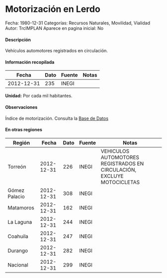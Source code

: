 Motorización en Lerdo
=====

Fecha: 1980-12-31
Categorías: Recursos Naturales, Movilidad, Vialidad
Autor: TrcIMPLAN
Aparece en pagina inicial: No

#### Descripción

Vehículos automotores registrados en circulación.

#### Información recopilada

<table class="table table-hover table-bordered matriz">
<thead>
<tr>
<th>Fecha</th>
<th>Dato</th>
<th>Fuente</th>
<th>Notas</th>
</tr>
</thead>
<tbody>
<tr>
<td>2012-12-31</td>
<td class="derecha">235</td>
<td>INEGI</td>
<td></td>
</tr>
</tbody>
</table>

<b>Unidad:</b> Por cada mil habitantes.

#### Observaciones

Índice de motorización. Consulta la [Base de Datos](http://www.inegi.org.mx/sistemas/olap/Proyectos/bd/continuas/transporte/vehiculos.asp?s=est&c=13158&proy=vmrc_vehiculos)


#### En otras regiones

<table class="table table-hover table-bordered matriz">
<thead>
<tr>
<th>Región</th>
<th>Fecha</th>
<th>Dato</th>
<th>Fuente</th>
<th>Notas</th>
</tr>
</thead>
<tbody>
<tr>
<td>Torreón</td>
<td>2012-12-31</td>
<td class="derecha">226</td>
<td>INEGI</td>
<td>VEHICULOS AUTOMOTORES REGISTRADOS EN CIRCULACIÓN, EXCLUYE MOTOCICLETAS</td>
</tr>
<tr>
<td>Gómez Palacio</td>
<td>2012-12-31</td>
<td class="derecha">308</td>
<td>INEGI</td>
<td></td>
</tr>
<tr>
<td>Matamoros</td>
<td>2012-12-31</td>
<td class="derecha">162</td>
<td>INEGI</td>
<td></td>
</tr>
<tr>
<td>La Laguna</td>
<td>2012-12-31</td>
<td class="derecha">244</td>
<td>INEGI</td>
<td></td>
</tr>
<tr>
<td>Coahuila</td>
<td>2012-12-31</td>
<td class="derecha">247</td>
<td>INEGI</td>
<td></td>
</tr>
<tr>
<td>Durango</td>
<td>2012-12-31</td>
<td class="derecha">282</td>
<td>INEGI</td>
<td></td>
</tr>
<tr>
<td>Nacional</td>
<td>2012-12-31</td>
<td class="derecha">299</td>
<td>INEGI</td>
<td></td>
</tr>
</tbody>
</table>

